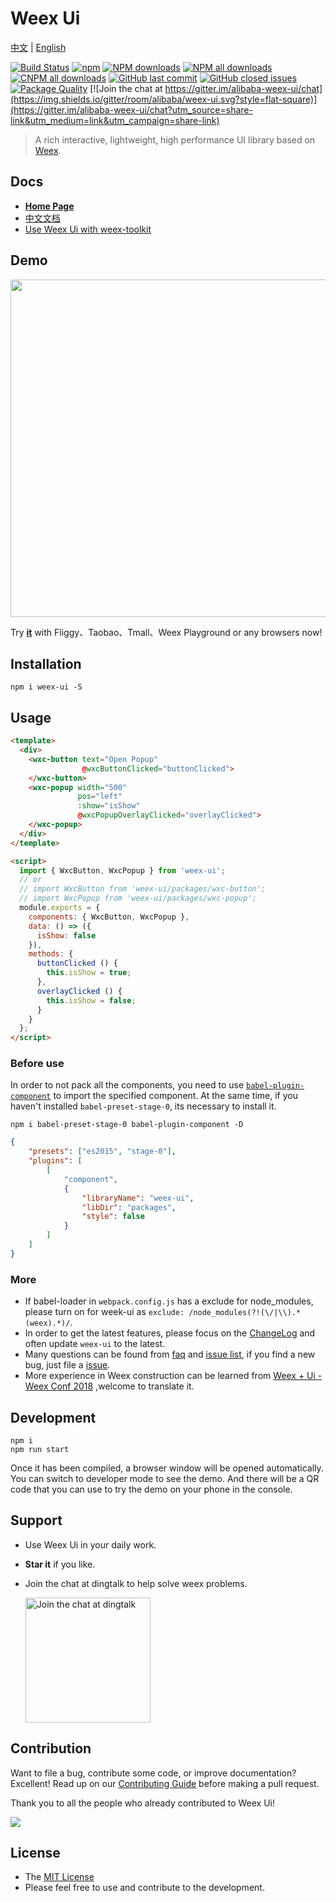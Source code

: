 # Weex Ui
[中文](README_cn.md) | [English](README.md)
 
[![Build Status](https://img.shields.io/travis/alibaba/weex-ui.svg?style=flat-square)](https://travis-ci.org/alibaba/weex-ui)
[![npm](https://img.shields.io/npm/v/weex-ui.svg?maxAge=3600&style=flat-square)](https://www.npmjs.com/package/weex-ui?_blank)
[![NPM downloads](https://img.shields.io/npm/dm/weex-ui.svg?style=flat-square)](https://npmjs.org/package/weex-ui)
[![NPM all downloads](https://img.shields.io/npm/dt/weex-ui.svg?style=flat-square)](https://npmjs.org/package/weex-ui)
[![CNPM all downloads](http://npm.taobao.org/badge/d/weex-ui.svg?style=flat-square)](https://npm.taobao.org/package/weex-ui)
[![GitHub last commit](https://img.shields.io/github/last-commit/alibaba/weex-ui.svg?style=flat-square)](https://github.com/alibaba/weex-ui/commits/dev)
[![GitHub closed issues](https://img.shields.io/github/issues-closed/alibaba/weex-ui.svg?style=flat-square)](https://github.com/alibaba/weex-ui/issues?utf8=%E2%9C%93&q=)
[![Package Quality](http://npm.packagequality.com/shield/weex-ui.svg?style=flat-square)](http://packagequality.com/#?package=weex-ui)
[![Join the chat at https://gitter.im/alibaba-weex-ui/chat](https://img.shields.io/gitter/room/alibaba/weex-ui.svg?style=flat-square)](https://gitter.im/alibaba-weex-ui/chat?utm_source=share-link&utm_medium=link&utm_campaign=share-link)

> A rich interactive, lightweight, high performance UI library based on [Weex](https://github.com/apache/incubator-weex).

## Docs

* [**Home Page**](https://alibaba.github.io/weex-ui/)
* [中文文档](https://alibaba.github.io/weex-ui/#/cn/)
* [Use Weex Ui with weex-toolkit](https://alibaba.github.io/weex-ui/#/docs/with-weex-toolkit)

## Demo

<img src="https://img.alicdn.com/tfs/TB1O2ulhgoQMeJjy0FoXXcShVXa-1282-986.jpg" width=540/>

Try [**it**](https://h5.m.taobao.com/trip/weex-ui/index.html?_wx_tpl=https%3A%2F%2Fh5.m.taobao.com%2Ftrip%2Fweex-ui%2Fdemo%2Findex.native-min.js) with Fliggy、Taobao、Tmall、Weex Playground or any browsers now!

## Installation

```shell
npm i weex-ui -S
```

## Usage

```html
<template>
  <div>
    <wxc-button text="Open Popup"
                @wxcButtonClicked="buttonClicked">
    </wxc-button>
    <wxc-popup width="500"
               pos="left"
               :show="isShow"
               @wxcPopupOverlayClicked="overlayClicked">
    </wxc-popup>
  </div>
</template>

<script>
  import { WxcButton, WxcPopup } from 'weex-ui';
  // or
  // import WxcButton from 'weex-ui/packages/wxc-button';
  // import WxcPopup from 'weex-ui/packages/wxc-popup';
  module.exports = {
    components: { WxcButton, WxcPopup },
    data: () => ({
      isShow: false
    }),
    methods: {
      buttonClicked () {
        this.isShow = true;
      },
      overlayClicked () {
        this.isShow = false;
      }
    }
  };
</script>
```

### Before use

In order to not pack all the components, you need to use [`babel-plugin-component`](https://www.npmjs.com/package/babel-plugin-component) to import the specified component.
At the same time, if you haven't installed `babel-preset-stage-0`, its necessary to install it.

```shell
npm i babel-preset-stage-0 babel-plugin-component -D
```

```json
{
    "presets": ["es2015", "stage-0"],
    "plugins": [
        [
            "component",
            {
                "libraryName": "weex-ui",
                "libDir": "packages",
                "style": false
            }
        ]
    ]
}
```

### More

* If babel-loader in `webpack.config.js` has a exclude for node_modules, please turn on for week-ui as `exclude: /node_modules(?!(\/|\\).*(weex).*)/`.
* In order to get the latest features, please focus on the [ChangeLog](https://github.com/alibaba/weex-ui/releases) and often update `weex-ui` to the latest.
* Many questions can be found from [faq](https://alibaba.github.io/weex-ui/#/faq) and [issue list](https://github.com/alibaba/weex-ui/issues?utf8=%E2%9C%93&q=), if you find a new bug, just file a [issue](https://github.com/alibaba/weex-ui/issues/new).
* More experience in Weex construction can be learned from [Weex + Ui - Weex Conf 2018](https://alibaba.github.io/weex-ui/#/docs/weex-ui-weex-conf-2018) ,welcome to translate it.

## Development

```shell
npm i
npm run start
```

Once it has been compiled, a browser window will be opened automatically. You can switch to developer mode to see the demo. And there will be a QR code that you can use to try the demo on your phone in the console.

## Support

* Use Weex Ui in your daily work.
* **Star it** if you like.
* Join the chat at dingtalk to help solve weex problems.
  
  <img alt="Join the chat at dingtalk" src="https://img.alicdn.com/tfs/TB120fOlXzqK1RjSZFvXXcB7VXa-864-980.png" width="200"/>

## Contribution
Want to file a bug, contribute some code, or improve documentation? Excellent! Read up on our [Contributing Guide](https://github.com/alibaba/weex-ui/blob/master/CONTRIBUTING.md) before making a pull request.

Thank you to all the people who already contributed to Weex Ui!

<a href="https://github.com/alibaba/weex-ui/graphs/contributors"><img src="https://opencollective.com/weex-ui/contributors.svg"/></a>

## License

* The [MIT License](http://opensource.org/licenses/MIT)
* Please feel free to use and contribute to the development.
